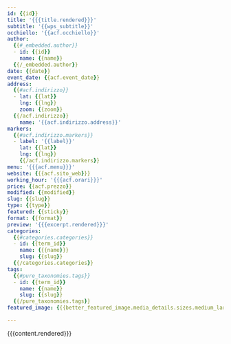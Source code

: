 ```yaml
---
id: {{id}}
title: '{{{title.rendered}}}'
subtitle: '{{wps_subtitle}}'
occhiello: '{{acf.occhiello}}'
author:
  {{#_embedded.author}}
  - id: {{id}}
    name: {{name}}
  {{/_embedded.author}}
date: {{date}}
event_date: {{acf.event_date}}
address:
  {{#acf.indirizzo}}
  - lat: {{lat}}
    lng: {{lng}}
    zoom: {{zoom}}
  {{/acf.indirizzo}}
    name: '{{acf.indirizzo.address}}'
markers:
  {{#acf.indirizzo.markers}}
  - label: '{{label}}'
    lat: {{lat}}
    lng: {{lng}}
    {{/acf.indirizzo.markers}}
menu: '{{{acf.menu}}}'
website: {{{acf.sito_web}}}
working_hour: '{{{acf.orari}}}'
price: {{acf.prezzo}}
modified: {{modified}}
slug: {{slug}}
type: {{type}}
featured: {{sticky}}
format: {{format}}
preview: '{{{excerpt.rendered}}}'
categories: 
  {{#categories.categories}}
  - id: {{term_id}}
    name: {{{name}}}
    slug: {{slug}}
  {{/categories.categories}} 
tags: 
  {{#pure_taxonomies.tags}}
  - id: {{term_id}}
    name: {{name}}
    slug: {{slug}}
  {{/pure_taxonomies.tags}}
featured_image: {{{better_featured_image.media_details.sizes.medium_large.source_url}}}

---
```


{{{content.rendered}}}
